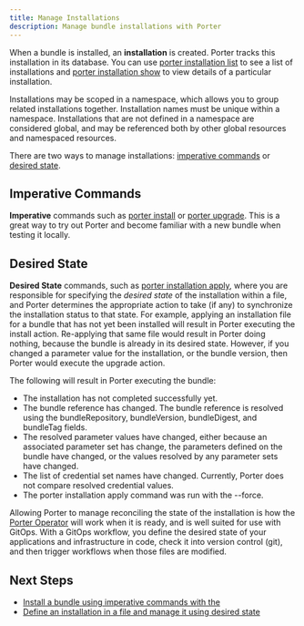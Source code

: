 ```yaml
---
title: Manage Installations
description: Manage bundle installations with Porter
---
```


When a bundle is installed, an **installation** is created.
Porter tracks this installation in its database.
You can use [porter installation list] to see a list of installations and [porter installation show] to view details of a particular installation.

Installations may be scoped in a namespace, which allows you to group related installations together.
Installation names must be unique within a namespace.
Installations that are not defined in a namespace are considered global, and may be referenced both by other global resources and namespaced resources.

There are two ways to manage installations: [imperative commands](#imperative-commands) or [desired state](#desired-state). 

## Imperative Commands

**Imperative** commands such as [porter install] or [porter upgrade].
This is a great way to try out Porter and become familiar with a new bundle when testing it locally.

## Desired State

**Desired State** commands, such as [porter installation apply], where you are responsible for specifying the _desired state_ of the installation within a file,
and Porter determines the appropriate action to take (if any) to synchronize the installation status to that state.
For example, applying an installation file for a bundle that has not yet been installed will result in Porter executing the install action.
Re-applying that same file would result in Porter doing nothing, because the bundle is already in its desired state.
However, if you changed a parameter value for the installation, or the bundle version, then Porter would execute the upgrade action.

The following will result in Porter executing the bundle:
* The installation has not completed successfully yet.
* The bundle reference has changed. The bundle reference is resolved using the bundleRepository, bundleVersion, bundleDigest, and bundleTag fields.
* The resolved parameter values have changed, either because an associated parameter set has change, the parameters defined on the bundle have changed, or the values resolved by any parameter sets have changed.
* The list of credential set names have changed. Currently, Porter does not compare resolved credential values.
* The porter installation apply command was run with the --force.

Allowing Porter to manage reconciling the state of the installation is how the [Porter Operator] will work when it is ready, and is well suited for use with GitOps.
With a GitOps workflow, you define the desired state of your applications and infrastructure in code, check it into version control (git), and then trigger workflows when those files are modified. 

## Next Steps

* [Install a bundle using imperative commands with the](/quickstart/)
* [Define an installation in a file and manage it using desired state](/quickstart/desired-state/)

[porter installation list]: /cli/porter_installations_list/
[porter installation show]: /cli/porter_installations_show/
[porter install]: /cli/porter_install/
[porter upgrade]: /cli/porter_upgrade/
[porter installation apply]: /cli/porter_installations_apply/
[Porter Operator]: /operator/

